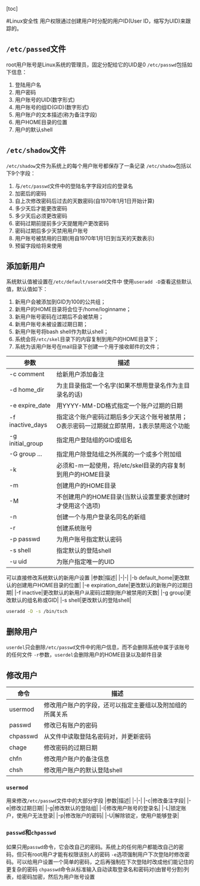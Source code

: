 [toc]

#Linux安全性
用户权限通过创建用户时分配的用户ID(User ID，缩写为UID)来跟踪的。
## `/etc/passed`文件
root用户账号是Linux系统的管理员，固定分配给它的UID是0
`/etc/passwd`包括如下信息：
1. 登陆用户名
2. 用户密码
3. 用户账号的UID(数字形式)
4. 用户账号的组ID(GID)(数字形式)
5. 用户账户的文本描述(称为备注字段)
6. 用户HOME目录的位置
7. 用户的默认shell
## `/etc/shadow`文件
`/etc/shadow`文件为系统上的每个用户账号都保存了一条记录
`/etc/shadow`包括以下9个字段：
1. 与`/etc/passwd`文件中的登陆名字字段对应的登录名
2. 加密后的密码
3. 自上次修改密码后过去的天数密码(自1970年1月1日开始计算)
4. 多少天后才能更改密码
5. 多少天后必须更改密码
6. 密码过期前提前多少天提醒用户更改密码
7. 密码过期后多少天禁用用户账号
8. 用户账号被禁用的日期(用自1970年1月1日到当天的天数表示)
9. 预留字段给将来使用

## 添加新用户
系统默认值被设置在`/etc/default/useradd`文件中
使用`useradd -D`查看这些默认值，默认值如下：
1. 新用户会被添加到GID为100的公共组；
2. 新用户的HOME目录将会位于/home/loginname；
3. 新用户账号密码在过期后不会被禁用；
4. 新用户账号未被设置过期日期；
5. 新用户账号将bash shell作为默认shell；
6. 系统会将`/etc/skel`目录下的内容复制到用户的HOME目录下；
7. 系统为该用户账号在mail目录下创建一个用于接收邮件的文件；

|参数|描述|
|-|-|
|-c comment|给新用户添加备注|
|-d home_dir|为主目录指定一个名字(如果不想用登录名作为主目录名的话)|
|-e expire_date|用YYYY-MM-DD格式指定一个账户过期的日期|
|-f inactive_days|指定这个账户密码过期后多少天这个账号被禁用；O表示密码一过期就立即禁用，1表示禁用这个功能|
|-g initial_group|指定用户登陆组的GID或组名|
|-G group ...|指定用户除登陆组之外所属的一个或多个附加组|
|-k|必须和-m一起使用，将/etc/skel目录的内容复制到用户的HOME目录|
|-m|创建用户的HOME目录|
|-M|不创建用户的HOME目录(当默认设置里要求创建时才使用这个选项)|
|-n|创建一个与用户登录名同名的新组|
|-r|创建系统账号|
|-p passwd|为用户账号指定默认密码|
|-s shell|指定默认的登陆shell|
|-u uid|为账户指定唯一的UID|

可以直接修改系统默认的新用户设置
|参数|描述|
|-|-|
|-b default_home|更改默认的创建用户HOME目录的位置|
|-e expiration_date|更改默认的新账户的过期日期|
|-f inactive|更改默认的新用户从密码过期到账户被禁用的天数|
|-g group|更改默认的组名称或GID|
|-s shell|更改默认的登陆shell|
```bash
useradd -D -s /bin/tsch
```
## 删除用户
`userdel`只会删除`/etc/passwd`文件中的用户信息，而不会删除系统中属于该账号的任何文件
`-r`参数，`userdel`会删除用户的HOME目录以及邮件目录
## 修改用户
|命令|描述|
|-|-|
|usermod|修改用户账户的字段，还可以指定主要组以及附加组的所属关系|
|passwd|修改已有账户的密码|
|chpasswd|从文件中读取登陆名密码对，并更新密码|
|chage|修改密码的过期日期|
|chfn|修改用户账户的备注信息|
|chsh|修改用户账户的默认登陆shell|
### `usermod`
用来修改`/etc/passwd`文件中的大部分字段
|参数|描述|
|-|-|
|-c|修改备注字段|
|-e|修改过期日期|
|-g|修改默认的登陆组|
|-l|修改用户账号的登录名|
|-L|锁定账户，使用户无法登录|
|-p|修改账户的密码|
|-U|解除锁定，使用户能够登录|
### `passwd`和`chpasswd`
如果只用`passwd`命令，它会改自己的密码。系统上的任何用户都能改自己的密码，但只有root用户才能有权限该别人的密码
`-e`选项强制用户下次登陆时修改密码。可以给用户设置一个简单的密码，之后再强制在下次登陆时改成他们能记住的更复杂的密码
`chpasswd`命令从标准输入自动读取登录名和密码对(由冒号分割)列表，给密码加密，然后为用户账号设置


